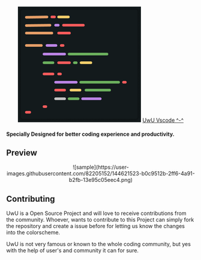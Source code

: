 <p align="center">
        <img src="assets/uwuicon.png">
        <a href="https://github.com/Mangeshrex/uwu-vscode-theme">UwU Vscode ^-^</a> 
</p> 

<p align="center">
    <h4>Specially Designed for better coding experience and productivity.<h4> 
</p>

## Preview 
<center>![sample](https://user-images.githubusercontent.com/82205152/144621523-b0c9512b-2ff6-4a91-b2fb-13e95c05eec4.png)</center>

## Contributing 
UwU is a Open Source Project and will love to receive contributions from the community. 
Whoever, wants to contribute to this Project can simply fork the repository and create a issue before for letting us know the changes into the colorscheme. 

UwU is not very famous or known to the whole coding community, but yes with the help of user's and community it can for sure. 

